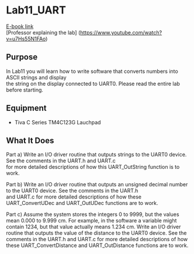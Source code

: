 # Lab11_UART
[E-book link](http://users.ece.utexas.edu/~valvano/Volume1/E-Book/C11_SerialInterface.htm) <br/> 
[Professor explaining the lab] (https://www.youtube.com/watch?v=u7Hs55N1FAo) <br/>

## Purpose
In Lab11 you will learn how to write software that converts numbers into ASCII strings and display <br/>
the string on the display connected to UART0. Please read the entire lab before starting.<br/>

## Equipment
* Tiva C Series TM4C123G Lauchpad

## What It Does
Part a) Write an I/O driver routine that outputs strings to the UART0 device. See the comments in the UART.h and UART.c <br/> 
for more detailed descriptions of how this UART_OutString function is to work. <br/>

Part b) Write an I/O driver routine that outputs an unsigned decimal number to the UART0 device. See the comments in the UART.h <br/> 
and UART.c for more detailed descriptions of how these UART_ConvertUDec and UART_OutUDec functions are to work. <br/>

Part c) Assume the system stores the integers 0 to 9999, but the values mean 0.000 to 9.999 cm. For example, in the software a variable 
might contain 1234, but that value actually means 1.234 cm. Write an I/O driver routine that outputs the value of the distance to the UART0 device. See the comments in the UART.h and UART.c for more detailed descriptions of how these UART_ConvertDistance and
UART_OutDistance functions are to work.
